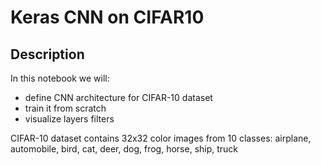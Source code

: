 # Keras CNN on CIFAR10
## Description
In this notebook we will:
* define CNN architecture for CIFAR-10 dataset
* train it from scratch
* visualize layers filters

CIFAR-10 dataset contains 32x32 color images from 10 classes: airplane, automobile, bird, cat, deer, dog, frog, horse, ship, truck
